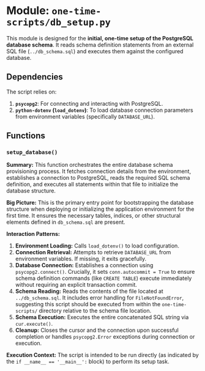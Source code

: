 # Module: `one-time-scripts/db_setup.py`

This module is designed for the **initial, one-time setup of the PostgreSQL database schema**. It reads schema definition statements from an external SQL file (`../db_schema.sql`) and executes them against the configured database.

## Dependencies

The script relies on:
1.  **`psycopg2`**: For connecting and interacting with PostgreSQL.
2.  **`python-dotenv` (`load_dotenv`)**: To load database connection parameters from environment variables (specifically `DATABASE_URL`).

## Functions

### `setup_database()`

**Summary:**
This function orchestrates the entire database schema provisioning process. It fetches connection details from the environment, establishes a connection to PostgreSQL, reads the required SQL schema definition, and executes all statements within that file to initialize the database structure.

**Big Picture:**
This is the primary entry point for bootstrapping the database structure when deploying or initializing the application environment for the first time. It ensures the necessary tables, indices, or other structural elements defined in `db_schema.sql` are present.

**Interaction Patterns:**
1.  **Environment Loading:** Calls `load_dotenv()` to load configuration.
2.  **Connection Retrieval:** Attempts to retrieve `DATABASE_URL` from environment variables. If missing, it exits gracefully.
3.  **Database Connection:** Establishes a connection using `psycopg2.connect()`. Crucially, it sets `conn.autocommit = True` to ensure schema definition commands (like `CREATE TABLE`) execute immediately without requiring an explicit transaction commit.
4.  **Schema Reading:** Reads the contents of the file located at `../db_schema.sql`. It includes error handling for `FileNotFoundError`, suggesting this script should be executed from within the `one-time-scripts/` directory relative to the schema file location.
5.  **Schema Execution:** Executes the entire concatenated SQL string via `cur.execute()`.
6.  **Cleanup:** Closes the cursor and the connection upon successful completion or handles `psycopg2.Error` exceptions during connection or execution.

**Execution Context:**
The script is intended to be run directly (as indicated by the `if __name__ == '__main__':` block) to perform its setup task.